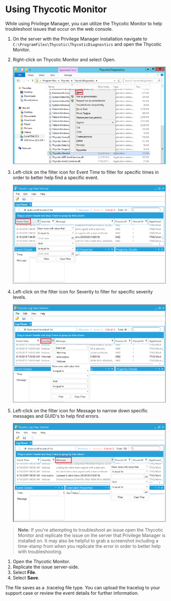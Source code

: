 [title]: # (Thycotic Monitor)
[tags]: # (troubleshooting)
[priority]: # (2)
# Using  Thycotic Monitor

While using Privilege Manager, you can utilize the Thycotic Monitor to help troubleshoot issues that occur on the web console.

1. On the server with the Privilege Manager installation navigate to `C:\ProgramFiles\Thycotic\ThycoticDiagnostics` and open the Thycotic Monitor.
1. Right-click on Thycotic Monitor and select Open.

   ![Open Thycotic Monitor application](images/thycotic-monitor/tm-1.png)
1. Left-click on the filter icon for Event Time to filter for specific times in order to better help find a specific event.

   ![Filter by event time](images/thycotic-monitor/tm-2.png)
1. Left-click on the filter icon for Severity to filter for specific severity levels.

   ![Filter by severity](images/thycotic-monitor/tm-3.png)
1. Left-click on the filter icon for Message to narrow down specific messages and GUID's to help find errors.

   ![Filter by messages](images/thycotic-monitor/tm-4.png)

>**Note**:
>If you're attempting to troubleshoot an issue open the Thycotic Monitor and replicate the issue on the server that Privilege Manager is installed on. It may also be helpful to grab a screenshot including a time-stamp from when you replicate the error in order to better help with troubleshooting.

1. Open the Thycotic Monitor.
1. Replicate the issue server-side.
1. Select __File__.
1. Select __Save__.

The file saves as a .tracelog file type. You can upload the tracelog to your support case or review the event details for further information.
